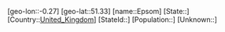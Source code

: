 ﻿---
location: [51.33,-0.27]
type: City
tags:
- geo/City


SpocWebEntityId: 30042
isDeleted: false
confidential: public

---
[geo-lon::-0.27]
[geo-lat::51.33]
[name::Epsom]
[State::]
[Country::[United_Kingdom](geo/Continent/Europe/United_Kingdom.md)]
[StateId::]
[Population::]
[Unknown::]

